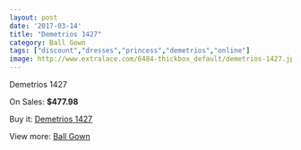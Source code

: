```yaml
---
layout: post
date: '2017-03-14'
title: "Demetrios 1427"
category: Ball Gown
tags: ["discount","dresses","princess","demetrios","online"]
image: http://www.extralace.com/6484-thickbox_default/demetrios-1427.jpg
---
```

Demetrios 1427

On Sales: **$477.98**
<a href="https://www.extralace.com/ball-gown/3072-demetrios-1427.html"><amp-img layout="responsive" width="600" height="600" src="//www.extralace.com/6484-thickbox_default/demetrios-1427.jpg" alt="Demetrios 1427 0" /></a>
<a href="https://www.extralace.com/ball-gown/3072-demetrios-1427.html"><amp-img layout="responsive" width="600" height="600" src="//www.extralace.com/6485-thickbox_default/demetrios-1427.jpg" alt="Demetrios 1427 1" /></a>

Buy it: [Demetrios 1427](https://www.extralace.com/ball-gown/3072-demetrios-1427.html "Demetrios 1427")

View more: [Ball Gown](https://www.extralace.com/3-ball-gown "Ball Gown")